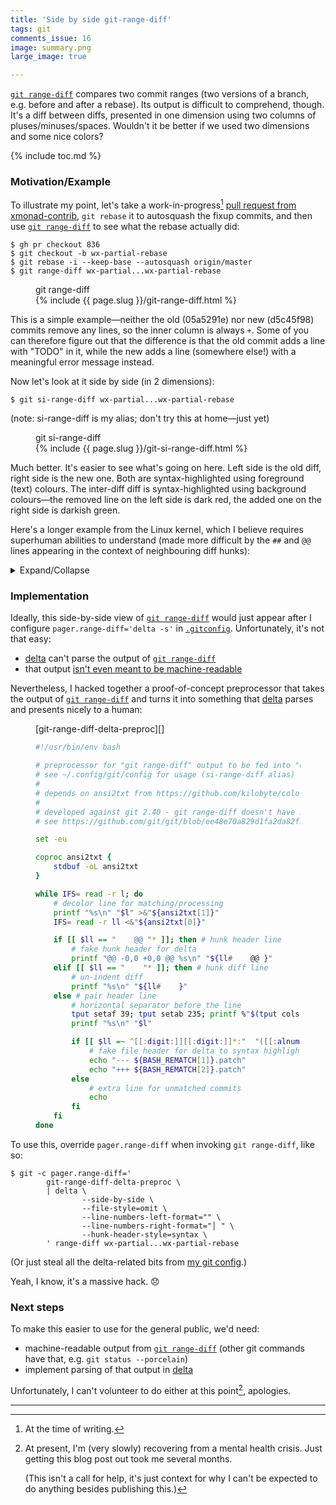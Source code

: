 ```yaml
---
title: 'Side by side git-range-diff'
tags: git
comments_issue: 16
image: summary.png
large_image: true

---
```


[`git range-diff`][git-range-diff] compares two commit ranges (two versions of
a branch, e.g. before and after a rebase). Its output is difficult to
comprehend, though. It's a diff between diffs, presented in one dimension
using two columns of pluses/​minuses/​spaces. Wouldn't it be better
if we used two dimensions and some nice colors?

{% include toc.md %}

### Motivation/Example

To illustrate my point, let's take a work-in-progress[^at-the-time-of-writing]
[pull request from
xmonad-contrib](https://github.com/xmonad/xmonad-contrib/pull/836), `git
rebase` it to autosquash the fixup commits, and then use [`git
range-diff`][git-range-diff] to see what the rebase actually did:

```console
$ gh pr checkout 836
$ git checkout -b wx-partial-rebase
$ git rebase -i --keep-base --autosquash origin/master
$ git range-diff wx-partial...wx-partial-rebase
```

<figure markdown="block">
<figcaption>git range-diff</figcaption>
{% include {{ page.slug }}/git-range-diff.html %}
</figure>

This is a simple example—neither the old (05a5291e) nor new (d5c45f98) commits
remove any lines, so the inner column is always `+`. Some of you can therefore
figure out that the difference is that the old commit adds a line with "TODO"
in it, while the new adds a line (somewhere else!) with a meaningful error
message instead.

Now let's look at it side by side (in 2 dimensions):

```console
$ git si-range-diff wx-partial...wx-partial-rebase
```
(note: si-range-diff is my alias; don't try this at home—just yet)

<figure markdown="block">
<figcaption>git si-range-diff</figcaption>
{% include {{ page.slug }}/git-si-range-diff.html %}
</figure>

Much better. It's easier to see what's going on here. Left side is the old
diff, right side is the new one. Both are syntax-highlighted using foreground
(text) colours. The inter-diff diff is syntax-highlighted using background
colours—the removed line on the left side is dark red, the added one on the
right side is darkish green.

Here's a longer example from the Linux kernel, which I believe requires
superhuman abilities to understand (made more difficult by the `##` and `@@`
lines appearing in the context of neighbouring diff hunks):

<details markdown="block">
<summary>Expand/Collapse</summary>
<figure markdown="block">
<figcaption>git range-diff</figcaption>
{% include {{ page.slug }}/git-range-diff-kernel.html %}
</figure>
<figure markdown="block">
<figcaption>git si-range-diff</figcaption>
{% include {{ page.slug }}/git-si-range-diff-kernel.html %}
</figure>
</details>

### Implementation

Ideally, this side-by-side view of [`git range-diff`][git-range-diff] would
just appear after I configure `pager.range-diff='delta -s'` in
[`.gitconfig`][git-config]. Unfortunately, it's not that easy:

* [delta][] can't parse the output of [`git range-diff`][git-range-diff]
* that output [isn't even meant to be
  machine-readable](https://git-scm.com/docs/git-range-diff#_output_stability)

Nevertheless, I hacked together a proof-of-concept preprocessor that takes the
output of [`git range-diff`][git-range-diff] and turns it into something that
[delta][] parses and presents nicely to a human:

<figure markdown="block">
<figcaption markdown="span">[git-range-diff-delta-preproc][]</figcaption>

```bash
#!/usr/bin/env bash

# preprocessor for "git range-diff" output to be fed into "delta" for side-by-side diff
# see ~/.config/git/config for usage (si-range-diff alias)
#
# depends on ansi2txt from https://github.com/kilobyte/colorized-logs
#
# developed against git 2.40 - git range-diff doesn't have stable output, might need adjustments
# see https://github.com/git/git/blob/ee48e70a829d1fa2da82f14787051ad8e7c45b71/range-diff.c#L376

set -eu

coproc ansi2txt {
	stdbuf -oL ansi2txt
}

while IFS= read -r l; do
	# decolor line for matching/processing
	printf "%s\n" "$l" >&"${ansi2txt[1]}"
	IFS= read -r ll <&"${ansi2txt[0]}"

	if [[ $ll == "    @@ "* ]]; then # hunk header line
		# fake hunk header for delta
		printf "@@ -0,0 +0,0 @@ %s\n" "${ll#    @@ }"
	elif [[ $ll == "    "* ]]; then # hunk diff line
		# un-indent diff
		printf "%s\n" "${ll#    }"
	else # pair header line
		# horizontal separator before the line
		tput setaf 39; tput setab 235; printf %"$(tput cols)"s | sed 's/ /─/g'; tput sgr0
		printf "%s\n" "$l"

		if [[ $ll =~ ^[[:digit:]][[:digit:]]*:"  "([[:alnum:]][[:alnum:]]*)" ! "[[:digit:]][[:digit:]]*:"  "([[:alnum:]][[:alnum:]]*)" " ]]; then
			# fake file header for delta to syntax highlight as patch
			echo "--- ${BASH_REMATCH[1]}.patch"
			echo "+++ ${BASH_REMATCH[2]}.patch"
		else
			# extra line for unmatched commits
			echo
		fi
	fi
done
```
</figure>

To use this, override `pager.range-diff` when invoking `git range-diff`, like
so:
```console
$ git -c pager.range-diff='
        git-range-diff-delta-preproc \
        | delta \
                --side-by-side \
                --file-style=omit \
                --line-numbers-left-format="" \
                --line-numbers-right-format="│ " \
                --hunk-header-style=syntax \
        ' range-diff wx-partial...wx-partial-rebase
```

(Or just steal all the delta-related bits from [my git
config](https://github.com/liskin/dotfiles/blob/b13cc7da57c223a6d2e00acd99234731efaa62fe/.config/git/config#L61).)

Yeah, I know, it's a massive hack. <emoji>😞</emoji>

### Next steps

To make this easier to use for the general public, we'd need:

* machine-readable output from [`git range-diff`][git-range-diff] (other git
  commands have that, e.g. `git status --porcelain`)
* implement parsing of that output in [delta][]

Unfortunately, I can't volunteer to do either at this point[^burnout],
apologies.

[^burnout]:
    At present, I'm (very slowly) recovering from a mental health crisis. Just
    getting this blog post out took me several months.

    (This isn't a call for help, it's just context for why I can't be expected
    to do anything besides publishing this.)

[git-range-diff]: https://git-scm.com/docs/git-range-diff
[git-config]: https://git-scm.com/docs/git-config
[delta]: https://github.com/dandavison/delta
[git-range-diff-delta-preproc]: https://github.com/liskin/dotfiles/blob/b13cc7da57c223a6d2e00acd99234731efaa62fe/bin/git-range-diff-delta-preproc

---

[^at-the-time-of-writing]:
    At the time of writing.
